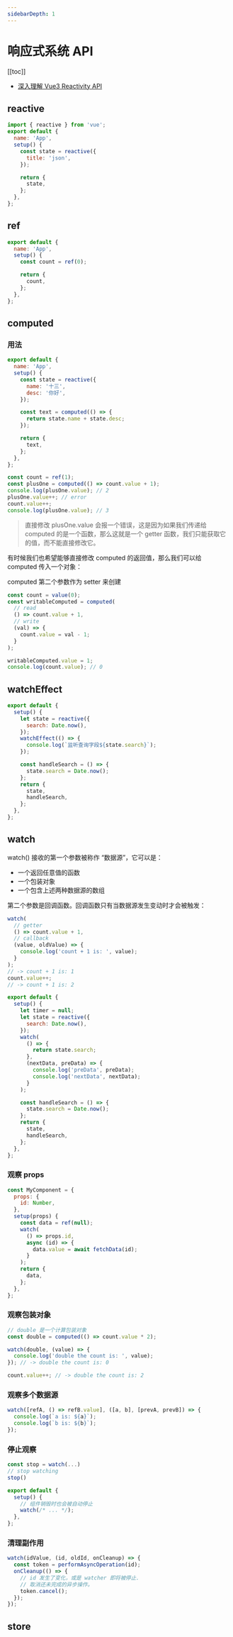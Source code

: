 ```yaml
---
sidebarDepth: 1
---
```


# 响应式系统 API

[[toc]]

- [深入理解 Vue3 Reactivity API](https://zhuanlan.zhihu.com/p/146097763)

## reactive

```js
import { reactive } from 'vue';
export default {
  name: 'App',
  setup() {
    const state = reactive({
      title: 'json',
    });

    return {
      state,
    };
  },
};
```

## ref

```js
export default {
  name: 'App',
  setup() {
    const count = ref(0);

    return {
      count,
    };
  },
};
```

## computed

### 用法

```js
export default {
  name: 'App',
  setup() {
    const state = reactive({
      name: '十三',
      desc: '你好',
    });

    const text = computed(() => {
      return state.name + state.desc;
    });

    return {
      text,
    };
  },
};
```

```js
const count = ref(1);
const plusOne = computed(() => count.value + 1);
console.log(plusOne.value); // 2
plusOne.value++; // error
count.value++;
console.log(plusOne.value); // 3
```

> 直接修改 plusOne.value 会报一个错误，这是因为如果我们传递给 computed 的是一个函数，那么这就是一个 getter 函数，我们只能获取它的值，而不能直接修改它。

有时候我们也希望能够直接修改 computed 的返回值，那么我们可以给 computed 传入一个对象：

computed 第二个参数作为 setter 来创建

```js
const count = value(0);
const writableComputed = computed(
  // read
  () => count.value + 1,
  // write
  (val) => {
    count.value = val - 1;
  }
);

writableComputed.value = 1;
console.log(count.value); // 0
```

## watchEffect

```js
export default {
  setup() {
    let state = reactive({
      search: Date.now(),
    });
    watchEffect(() => {
      console.log(`监听查询字段${state.search}`);
    });

    const handleSearch = () => {
      state.search = Date.now();
    };
    return {
      state,
      handleSearch,
    };
  },
};
```

## watch

watch() 接收的第一个参数被称作 “数据源”，它可以是：

- 一个返回任意值的函数
- 一个包装对象
- 一个包含上述两种数据源的数组

第二个参数是回调函数。回调函数只有当数据源发生变动时才会被触发：

```js
watch(
  // getter
  () => count.value + 1,
  // callback
  (value, oldValue) => {
    console.log('count + 1 is: ', value);
  }
);
// -> count + 1 is: 1
count.value++;
// -> count + 1 is: 2
```

```js
export default {
  setup() {
    let timer = null;
    let state = reactive({
      search: Date.now(),
    });
    watch(
      () => {
        return state.search;
      },
      (nextData, preData) => {
        console.log('preData', preData);
        console.log('nextData', nextData);
      }
    );

    const handleSearch = () => {
      state.search = Date.now();
    };
    return {
      state,
      handleSearch,
    };
  },
};
```

### 观察 props

```js
const MyComponent = {
  props: {
    id: Number,
  },
  setup(props) {
    const data = ref(null);
    watch(
      () => props.id,
      async (id) => {
        data.value = await fetchData(id);
      }
    );
    return {
      data,
    };
  },
};
```

### 观察包装对象

```js
// double 是一个计算包装对象
const double = computed(() => count.value * 2);

watch(double, (value) => {
  console.log('double the count is: ', value);
}); // -> double the count is: 0

count.value++; // -> double the count is: 2
```

### 观察多个数据源

```js
watch([refA, () => refB.value], ([a, b], [prevA, prevB]) => {
  console.log(`a is: ${a}`);
  console.log(`b is: ${b}`);
});
```

### 停止观察

```js
const stop = watch(...)
// stop watching
stop()
```

```js
export default {
  setup() {
    // 组件销毁时也会被自动停止
    watch(/* ... */);
  },
};
```

### 清理副作用

```js
watch(idValue, (id, oldId, onCleanup) => {
  const token = performAsyncOperation(id);
  onCleanup(() => {
    // id 发生了变化，或是 watcher 即将被停止.
    // 取消还未完成的异步操作。
    token.cancel();
  });
});
```

## store
